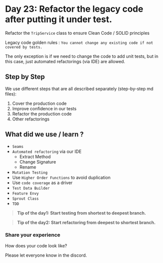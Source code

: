 # Day 23: Refactor the legacy code after putting it under test.
Refactor the `TripService` class to ensure Clean Code / SOLID principles

Legacy code golden rules :
`You cannot change any existing code if not covered by tests.`

The only exception is if we need to change the code to add unit tests, but in this case, just automated refactorings (via IDE) are allowed.

## Step by Step

We use different steps that are all described separately (step-by-step md files):

1. Cover the production code
2. Improve confidence in our tests
3. Refactor the production code
4. Other refactorings

## What did we use / learn ?
- `Seams`
- `Automated refactoring` via our IDE
  - Extract Method
  - Change Signature
  - Rename
- `Mutation Testing`
- Use `Higher Order Functions` to avoid duplication
- Use `code coverage` as a driver
- `Test Data Builder`
- `Feature Envy`
- `Sprout Class`
- `TDD`

>**Tip of the day1: Start testing from shortest to deepest branch.**

>**Tip of the day2: Start refactoring from deepest to shortest branch.**

### Share your experience

How does your code look like?

Please let everyone know in the discord.
